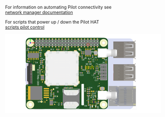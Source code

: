 
For information on automating Pilot connectivity see  
[network manager documentation](./networkManagerDocs/README.md)  
  
For scripts that power up / down the Pilot HAT  
[scripts pilot control](./scripts_pilotControl/)
  
![Picture of pilot_should appear here](./images/PilotPCA.png "Pilot")

